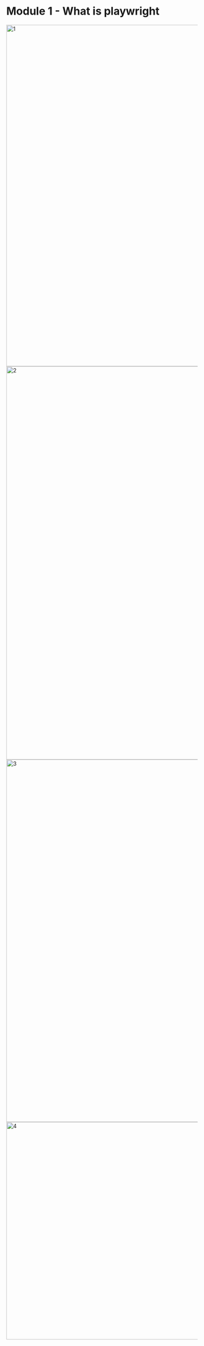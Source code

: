 # Module 1 - What is playwright

<img width="898" alt="1" src="https://user-images.githubusercontent.com/63374020/192164515-6fb4a12b-5652-4d98-a6c7-fbb46bfc0658.png">

<img width="1034" alt="2" src="https://user-images.githubusercontent.com/63374020/192164532-339cb6a1-8b62-4d09-9ca5-6433f4425261.png">

<img width="953" alt="3" src="https://user-images.githubusercontent.com/63374020/192164562-46b9da32-3076-465c-9c10-0bdc0b9f910e.png">

<img width="572" alt="4" src="https://user-images.githubusercontent.com/63374020/192164567-88e069dc-2a91-4e1b-aee6-f4a89c070cdf.png">
